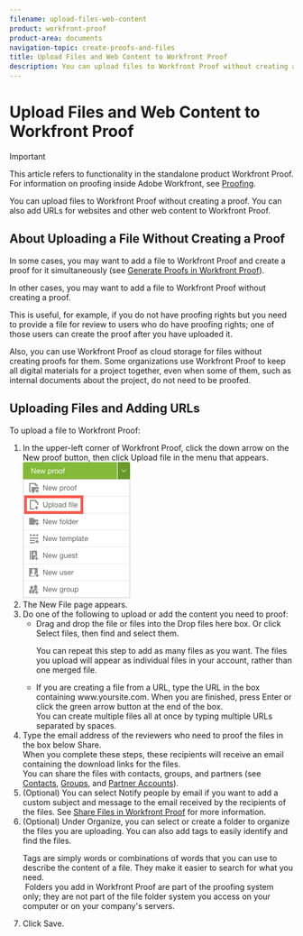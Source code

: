 ```yaml
---
filename: upload-files-web-content
product: workfront-proof
product-area: documents
navigation-topic: create-proofs-and-files
title: Upload Files and Web Content to Workfront Proof
description: You can upload files to Workfront Proof without creating a proof. You can also add URLs for websites and other web content to Workfront Proof.
---
```


# Upload Files and Web Content to Workfront Proof

>[!IMPORTANT]
>
>This article refers to functionality in the standalone product Workfront Proof. For information on proofing inside Adobe Workfront, see [Proofing](../../../review-and-approve-work/proofing/proofing.md).

You can upload files to Workfront Proof without creating a proof. You can also add URLs for websites and other web content to Workfront Proof.

## About Uploading a File Without Creating a Proof

In some cases, you may want to add a file to Workfront Proof and create a proof for it simultaneously (see [Generate Proofs in Workfront Proof](../../../workfront-proof/wp-work-proofsfiles/create-proofs-and-files/generate-proofs.md)).

In other cases, you may want to add a file to Workfront Proof without creating a proof.

This is useful, for example, if you do not have proofing rights but you need to provide a file for review to users who do have proofing rights; one of those users can create the proof after you have uploaded it.

Also, you can use Workfront Proof as cloud storage for files without creating proofs for them. Some organizations use Workfront Proof to keep all digital materials for a project together, even when some of them, such as internal documents about the project, do not need to be proofed.

## Uploading Files and Adding URLs

To upload a file to Workfront Proof:

<ol> 
 <li value="1">In the upper-left corner of Workfront Proof, click the down arrow on the <span class="bold">New proof</span> button, then click <span class="bold">Upload file</span> in the menu that appears.<br><img src="assets/new-proof-button-menu.png"></li> 
 <li value="2">The <span class="bold">New File</span> page appears.</li> 
 <li value="3">Do one of the following to upload or add the content you need to proof: 
  <ul> 
   <li>Drag and drop the file or files into the <span class="bold">Drop files here</span> box. Or&nbsp;click <span class="bold">Select files</span>, then find and&nbsp;select them. </li> 
   <p>You can repeat this step to add as many files as you want. The files you upload will appear as individual files in your account, rather than one merged file.</p> 
  </ul> 
  <ul> 
   <li>If you are creating a file from a URL, type the URL in the box containing&nbsp;<span class="bold">www.yoursite.com</span>. When you are finished,&nbsp;press <span class="bold">Enter</span> or click the green arrow button at the end of the box.<br>You can create multiple files all at once by typing multiple URLs separated by spaces.</li> 
  </ul></li> 
 <li value="4">Type the email address of the reviewers who need to proof the files in the box below <span class="bold">Share</span>.<br>When you complete these steps, these recipients will receive an email containing the download links for the files.<br>You can share the files with contacts, groups, and partners (see <a href="https://support.workfront.com/hc/en-us/sections/115000920808-Contacts">Contacts,</a>&nbsp;<a href="https://support.workfront.com/hc/en-us/sections/115000920828-Groups">Groups,</a>&nbsp;and <a href="https://support.workfront.com/hc/en-us/sections/115000912107-Partner-accounts">Partner Accounts</a>).&nbsp;</li> 
 <li value="5">(Optional) You can select <span class="bold">Notify people by email</span> if you want to add a custom subject and message to the email received by the recipients of the files.&nbsp;See <a href="../../../workfront-proof/wp-work-proofsfiles/share-proofs-and-files/share-files.md" class="MCXref xref" xrefformat="{para}">Share Files in Workfront Proof</a>&nbsp;for more information.</li> 
 <li value="6">(Optional) Under <span class="bold">Organize</span>, you can select or create a folder to organize the files you are uploading.&nbsp;You can also add tags to easily identify and find the files. </li> 
 <p>Tags are simply words&nbsp;or combinations of words that you can use to describe the content of a file. They make it easier to search for what you need.<br><note type="note">
   &nbsp;Folders you add in Workfront Proof are part of the proofing system only; they are not part of the file folder system you access on your computer or on your company's servers.&nbsp;
  </note></p> 
 <li value="7">Click <span class="bold">Save</span>.&nbsp;</li> 
</ol>

